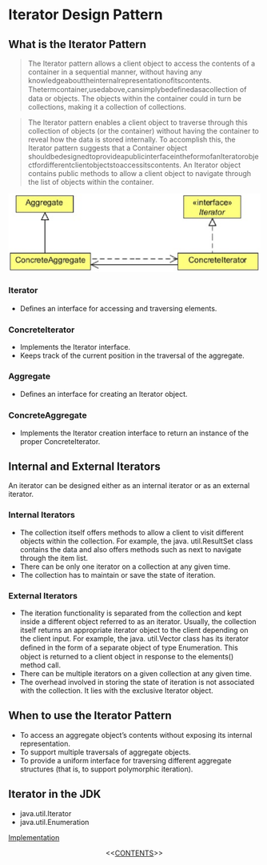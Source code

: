 #   Iterator Design Pattern


##  What is the Iterator Pattern
>   The Iterator pattern allows a client object to access the contents of a container in a sequential manner, without having any knowledgeabouttheinternalrepresentationofitscontents. Thetermcontainer,usedabove,cansimplybedeﬁnedasacollection of data or objects. The objects within the container could in turn be collections, making it a collection of collections. 

>   The Iterator pattern enables a client object to traverse through this collection of objects (or the container) without having the container to reveal how the data is stored internally. To accomplish this, the Iterator pattern suggests that a Container object shouldbedesignedtoprovideapublicinterfaceintheformofanIteratorobjectfordifferentclientobjectstoaccessitscontents. An Iterator object contains public methods to allow a client object to navigate through the list of objects within the container.


<p align="center">
    <img src="https://github.com/11andrew1991/design_patterns/blob/master/Iterator/img/iterator.png" />
</p>


### Iterator
-   Deﬁnes an interface for accessing and traversing elements.

### ConcreteIterator
-   Implements the Iterator interface. 
-   Keeps track of the current position in the traversal of the aggregate.

### Aggregate
-   Deﬁnes an interface for creating an Iterator object.

### ConcreteAggregate
-   Implements the Iterator creation interface to return an instance of the proper ConcreteIterator.


##  Internal and External Iterators
An iterator can be designed either as an internal iterator or as an external iterator.


### Internal Iterators
-   The collection itself offers methods to allow a client to visit different objects within the collection. For example, the java. util.ResultSet class contains the data and also offers methods such as next to navigate through the item list. 
-   There can be only one iterator on a collection at any given time. 
-   The collection has to maintain or save the state of iteration.


### External Iterators
-   The iteration functionality is separated from the collection and kept inside a different object referred to as an iterator. Usually, the collection itself returns an appropriate iterator object to the client depending on the client input. For example, the java. util.Vector class has its iterator deﬁned in the form of a separate object of type Enumeration. This object is returned to a client object in response to the elements() method call. 
-   There can be multiple iterators on a given collection at any given time.
-   The overhead involved in storing the state of iteration is not associated with the collection. It lies with the exclusive Iterator object.



##  When to use the Iterator Pattern
-   To access an aggregate object’s contents without exposing its internal representation. 
-   To support multiple traversals of aggregate objects. 
-   To provide a uniform interface for traversing different aggregate structures (that is, to support polymorphic iteration).

    
    
##  Iterator in the JDK
-   java.util.Iterator
-   java.util.Enumeration


[Implementation](https://github.com/11andrew1991/design_patterns/tree/master/Iterator/app/)


<p align="center">
  <<<a href="https://github.com/11andrew1991/design_patterns#design-patterns">CONTENTS</a>>>  
</p>